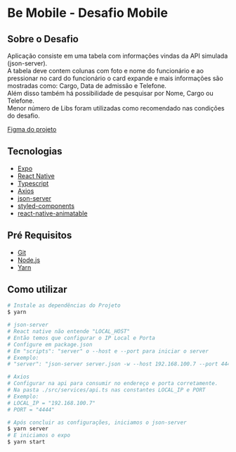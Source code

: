 # Be Mobile - Desafio Mobile

## Sobre o Desafio
Aplicação consiste em uma tabela com informações vindas da API simulada (json-server).  
A tabela deve contem colunas com foto e nome do funcionário e ao pressionar no card do funcionário o card expande e mais informações são mostradas como: Cargo, Data de admissão e Telefone.  
Além disso também há possibilidade de pesquisar por Nome, Cargo ou Telefone.  
Menor número de Libs foram utilizadas como recomendado nas condições do desafio.

[Figma do projeto](https://www.figma.com/file/yw6th52zE9bubewc6ayTg5/Teste---Be-mobile?node-id=0%3A1)

## Tecnologias

- [Expo][1]
- [React Native][2]
- [Typescript][3]
- [Axios][4]
- [json-server][5]
- [styled-components][6]
- [react-native-animatable][7]

[1]: https://expo.dev/
[2]: https://reactnative.dev/
[3]: https://www.typescriptlang.org/
[4]: https://axios-http.com/ptbr/docs/intro
[5]: https://github.com/typicode/json-server
[6]: https://styled-components.com/
[7]: https://github.com/oblador/react-native-animatable

## Pré Requisitos
- [Git][1]
- [Node.js][2]
- [Yarn][3]

[1]: https://git-scm.com/
[2]: https://nodejs.org/en/
[3]: https://yarnpkg.com/

## Como utilizar
```bash
# Instale as dependências do Projeto
$ yarn

# json-server
# React native não entende "LOCAL_HOST" 
# Então temos que configurar o IP Local e Porta
# Configure em package.json
# Em "scripts": "server" o --host e --port para iniciar o server
# Exemplo:
# "server": "json-server server.json -w --host 192.168.100.7 --port 4444"

# Axios
# Configurar na api para consumir no endereço e porta corretamente.
# Na pasta ./src/services/api.ts nas constantes LOCAL_IP e PORT
# Exemplo:
# LOCAL_IP = "192.168.100.7"
# PORT = "4444"

# Após concluir as configurações, iniciamos o json-server
$ yarn server
# E iniciamos o expo
$ yarn start
```












